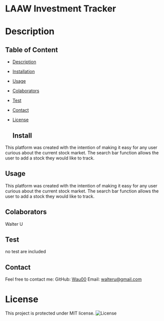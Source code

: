 
  # LAAW Investment Tracker

  # Description


  ## Table of Content
- [Description](#Description)
- [Installation](#Install)
- [Usage](#Usage)
- [Colaborators](#Colaborators)
- [Test](#Test)
- [Contact](#Contact)
- [License](#License)  
  
  ## Install
This platform was created with the intention of making it easy for any user curious about the current stock market. The search bar function allows the user to add a stock they would like to track.
  
  ## Usage
This platform was created with the intention of making it easy for any user curious about the current stock market. The search bar function allows the user to add a stock they would like to track.
  
  ## Colaborators
Walter U
  
  ## Test
no test are included

  ## Contact
Feel free to contact me:
GitHub: [Wau00](https://github.com/Wau00)
Email: walteru@gmail.com
  
  # License
This project is protected under MIT license. 
![License](https://img.shields.io/badge/license-MIT-brightgreen) 
